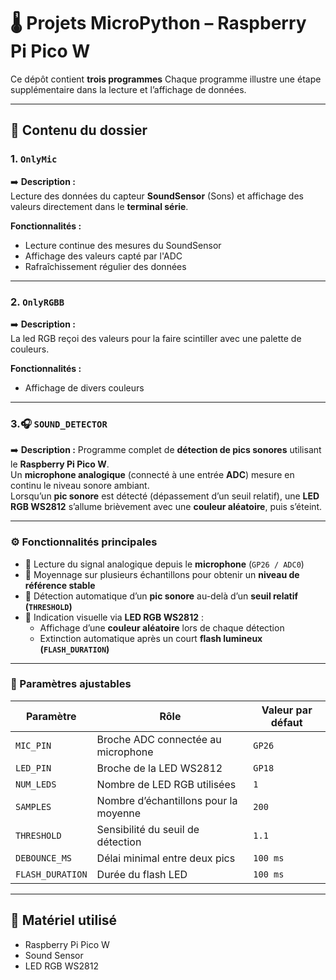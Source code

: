 # 🌡️ Projets MicroPython – Raspberry Pi Pico W

Ce dépôt contient **trois programmes**
Chaque programme illustre une étape supplémentaire dans la lecture et l’affichage de données.

---

## 📁 Contenu du dossier

### 1. `OnlyMic`
➡️ **Description :**  
Lecture des données du capteur **SoundSensor** (Sons) et affichage des valeurs directement dans le **terminal série**.

**Fonctionnalités :**
- Lecture continue des mesures du SoundSensor  
- Affichage des valeurs capté par l'ADC 
- Rafraîchissement régulier des données  

---

### 2. `OnlyRGBB`
➡️ **Description :**  
La led RGB reçoi des valeurs pour la faire scintiller avec une palette de couleurs.

**Fonctionnalités :**
- Affichage de divers couleurs 
---

### 3.🎧 `SOUND_DETECTOR`

➡️ **Description :**
Programme complet de **détection de pics sonores** utilisant le **Raspberry Pi Pico W**.  
Un **microphone analogique** (connecté à une entrée **ADC**) mesure en continu le niveau sonore ambiant.  
Lorsqu’un **pic sonore** est détecté (dépassement d’un seuil relatif), une **LED RGB WS2812** s’allume brièvement avec une **couleur aléatoire**, puis s’éteint.

---

### ⚙️ Fonctionnalités principales
- 🎤 Lecture du signal analogique depuis le **microphone** (`GP26 / ADC0`)  
- 🧮 Moyennage sur plusieurs échantillons pour obtenir un **niveau de référence stable**  
- 🚨 Détection automatique d’un **pic sonore** au-delà d’un **seuil relatif (`THRESHOLD`)**  
- 🌈 Indication visuelle via **LED RGB WS2812** :  
  - Affichage d’une **couleur aléatoire** lors de chaque détection  
  - Extinction automatique après un court **flash lumineux (`FLASH_DURATION`)**

---

### 🧠 Paramètres ajustables

| Paramètre | Rôle | Valeur par défaut |
|------------|------|-------------------|
| `MIC_PIN` | Broche ADC connectée au microphone | `GP26` |
| `LED_PIN` | Broche de la LED WS2812 | `GP18` |
| `NUM_LEDS` | Nombre de LED RGB utilisées | `1` |
| `SAMPLES` | Nombre d’échantillons pour la moyenne | `200` |
| `THRESHOLD` | Sensibilité du seuil de détection | `1.1` |
| `DEBOUNCE_MS` | Délai minimal entre deux pics | `100 ms` |
| `FLASH_DURATION` | Durée du flash LED | `100 ms` |

---

## 🧰 Matériel utilisé

- Raspberry Pi Pico W  
- Sound Sensor
- LED RGB WS2812  
 

